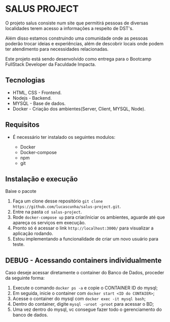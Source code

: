 # SALUS PROJECT

O projeto salus consiste num site que permitirá pessoas de diversas localidades terem acesso a informações a respeito de DST's.

Além disso estamos construindo uma comunidade onde as pessoas poderão trocar ideias e experiências, além de descobrir locais onde podem ter atendimento para necessidades relacionadas.

Este projeto está sendo desenvolvido como entrega para o Bootcamp FullStack Developer da Faculdade Impacta.

## Tecnologias
   * HTML, CSS - Frontend. 
   * Nodejs - Backend.
   * MYSQL - Base de dados.
   * Docker - Criação dos ambientes(Server, Client, MYSQL, Node).

## Requisitos
- É necessário ter instalado os seguintes modulos:

  * Docker
  * Docker-compose
  * npm
  * git

## Instalação e execução
Baixe o pacote 

1. Faça um clone desse repositório 
  `git clone https://github.com/lucascunha/salus-project.git`.
2. Entre na pasta `cd salus-project`.
3. Rode `docker-compose up` para criar/iniciar os ambientes, aguarde até que apareça os serviços em execução.
4. Pronto só é acessar o link `http://localhost:3000/` para visualizar a aplicação rodando.
5. Estou implementando a funcionalidade de criar um novo usuário para teste.


## DEBUG - Acessando containers individualmente
Caso deseje acessar diretamente o container do Banco de Dados, proceder da seguinte forma:

1. Execute o comando `docker ps -a` e copie o CONTAINER ID do mysql;
2. Em seguida, inicie o container com `docker start <ID do CONTAIER>`;
3. Acesse o container do mysql com `docker exec -it mysql bash`;
4. Dentro do container, digite `mysql -uroot -proot` para acessar o BD;
5. Uma vez dentro do mysql, vc consegue fazer todo o gerenciamento do banco de dados.